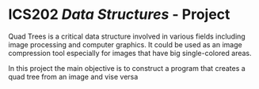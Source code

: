 # ICS202 _Data Structures_ - Project

Quad Trees is a critical data structure involved in various fields including image processing and computer graphics. It could be used as an image compression tool especially for images that have big single-colored areas.

In this project the main objective is to construct a program that creates a quad tree from an image and vise versa
